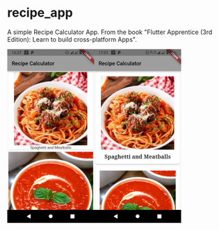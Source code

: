 # recipe_app

A simple Recipe Calculator App. From the book "Flutter Apprentice (3rd Edition): Learn to build cross-platform Apps".

<div style="display: flex; flex-direction: row;">
    <img src="screenshots/screenshot1.jpg" width = "200">
    <img src="screenshots/screenshot2.jpg" width = "200">
</div>